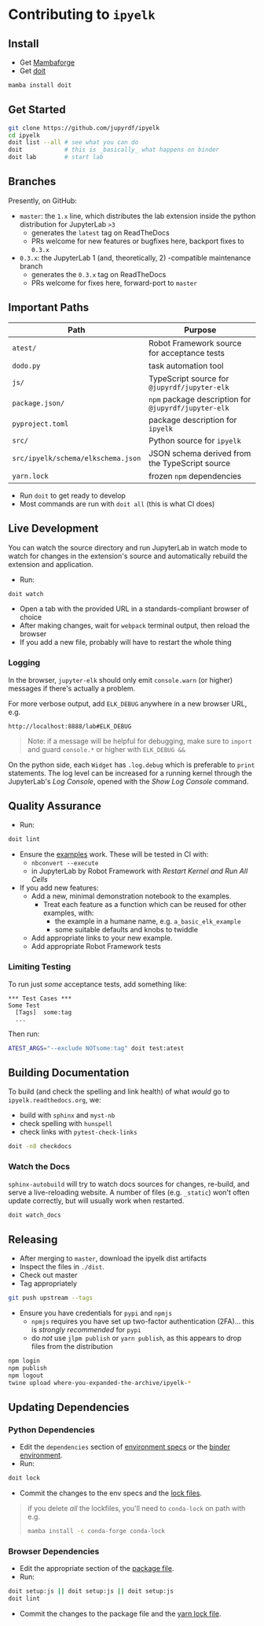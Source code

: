 # Contributing to `ipyelk`

## Install

- Get [Mambaforge](https://github.com/conda-forge/miniforge)
- Get [doit](https://pydoit.org)

```bash
mamba install doit
```

## Get Started

```bash
git clone https://github.com/jupyrdf/ipyelk
cd ipyelk
doit list --all # see what you can do
doit            # this is _basically_ what happens on binder
doit lab        # start lab
```

## Branches

Presently, on GitHub:

- `master`: the `1.x` line, which distributes the lab extension inside the python
  distribution for JupyterLab `>3`
  - generates the `latest` tag on ReadTheDocs
  - PRs welcome for new features or bugfixes here, backport fixes to `0.3.x`
- `0.3.x`: the JupyterLab 1 (and, theoretically, 2) -compatible maintenance branch
  - generates the `0.3.x` tag on ReadTheDocs
  - PRs welcome for fixes here, forward-port to `master`

## Important Paths

| Path                               | Purpose                                              |
| ---------------------------------- | ---------------------------------------------------- |
| `atest/`                           | Robot Framework source for acceptance tests          |
| `dodo.py`                          | task automation tool                                 |
| `js/`                              | TypeScript source for `@jupyrdf/jupyter-elk`         |
| `package.json/`                    | `npm` package description for `@jupyrdf/jupyter-elk` |
| `pyproject.toml`                   | package description for `ipyelk`                     |
| `src/`                             | Python source for `ipyelk`                           |
| `src/ipyelk/schema/elkschema.json` | JSON schema derived from the TypeScript source       |
| `yarn.lock`                        | frozen `npm` dependencies                            |

- Run `doit` to get ready to develop
- Most commands are run with `doit all` (this is what CI does)

## Live Development

You can watch the source directory and run JupyterLab in watch mode to watch for changes
in the extension's source and automatically rebuild the extension and application.

- Run:

```bash
doit watch
```

- Open a tab with the provided URL in a standards-compliant browser of choice
- After making changes, wait for `webpack` terminal output, then reload the browser
- If you add a new file, probably will have to restart the whole thing

### Logging

In the browser, `jupyter-elk` should only emit `console.warn` (or higher) messages if
there's actually a problem.

For more verbose output, add `ELK_DEBUG` anywhere in a new browser URL, e.g.

```http
http://localhost:8888/lab#ELK_DEBUG
```

> Note: if a message will be helpful for debugging, make sure to `import` and guard
> `console.*` or higher with `ELK_DEBUG &&`

On the python side, each `Widget` has `.log.debug` which is preferable to `print`
statements. The log level can be increased for a running kernel through the JupyterLab's
_Log Console_, opened with the _Show Log Console_ command.

## Quality Assurance

- Run:

```bash
doit lint
```

- Ensure the [examples](./examples) work. These will be tested in CI with:
  - `nbconvert --execute`
  - in JupyterLab by Robot Framework with _Restart Kernel and Run All Cells_
- If you add new features:
  - Add a new, minimal demonstration notebook to the examples.
    - Treat each feature as a function which can be reused for other examples, with:
      - the example in a humane name, e.g. `a_basic_elk_example`
      - some suitable defaults and knobs to twiddle
  - Add appropriate links to your new example.
  - Add appropriate Robot Framework tests

### Limiting Testing

To run just _some_ acceptance tests, add something like:

```robotframework
*** Test Cases ***
Some Test
  [Tags]  some:tag
  ...
```

Then run:

```bash
ATEST_ARGS="--exclude NOTsome:tag" doit test:atest
```

## Building Documentation

To build (and check the spelling and link health) of what _would_ go to
`ipyelk.readthedocs.org`, we:

- build with `sphinx` and `myst-nb`
- check spelling with `hunspell`
- check links with `pytest-check-links`

```bash
doit -n8 checkdocs
```

### Watch the Docs

`sphinx-autobuild` will try to watch docs sources for changes, re-build, and serve a
live-reloading website. A number of files (e.g. `_static`) won't often update correctly,
but will usually work when restarted.

```bash
doit watch_docs
```

## Releasing

- After merging to `master`, download the ipyelk dist artifacts
- Inspect the files in `./dist`.
- Check out master
- Tag appropriately

```bash
git push upstream --tags
```

- Ensure you have credentials for `pypi` and `npmjs`
  - `npmjs` requires you have set up two-factor authentication (2FA)... this is
    _strongly recommended_ for `pypi`
  - do _not_ use `jlpm publish` or `yarn publish`, as this appears to drop files from
    the distribution

```bash
npm login
npm publish
npm logout
twine upload where-you-expanded-the-archive/ipyelk-*
```

## Updating Dependencies

### Python Dependencies

- Edit the `dependencies` section of [environment specs](./.github/env_specs/) or the
  [binder environment](./.binder/environment.yml).
- Run:

```bash
doit lock
```

- Commit the changes to the env specs and the [lock files](./.github/locks).

> if you delete _all_ the lockfiles, you'll need to `conda-lock` on path with e.g.
>
> ```bash
> mamba install -c conda-forge conda-lock
> ```

### Browser Dependencies

- Edit the appropriate section of the [package file](./package.json).
- Run:

```bash
doit setup:js || doit setup:js || doit setup:js
doit lint
```

- Commit the changes to the package file and the [yarn lock file](./yarn.lock).
